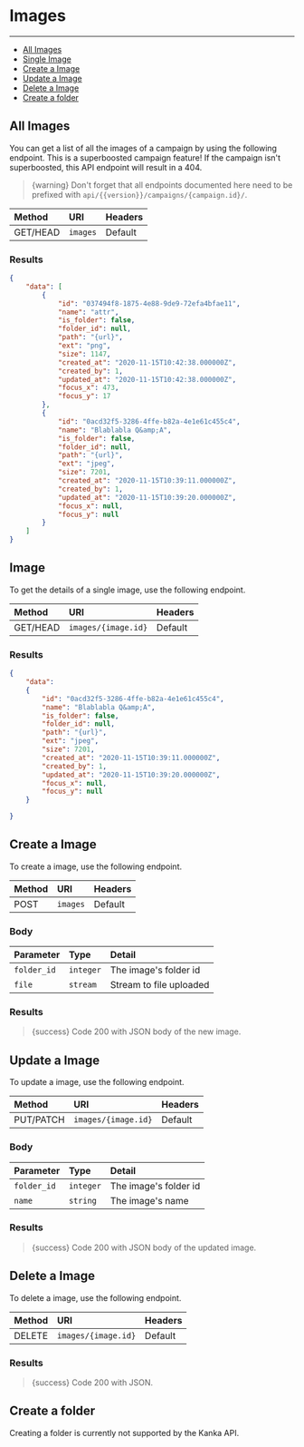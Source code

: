 # Images

---

- [All Images](#all-images)
- [Single Image](#image)
- [Create a Image](#create-image)
- [Update a Image](#update-image)
- [Delete a Image](#delete-image)
- [Create a folder](#create-folder)

<a name="all-images"></a>
## All Images

You can get a list of all the images of a campaign by using the following endpoint. This is a superboosted campaign feature! If the campaign isn't superboosted, this API endpoint will result in a 404.

> {warning} Don't forget that all endpoints documented here need to be prefixed with `api/{{version}}/campaigns/{campaign.id}/`.


| Method | URI | Headers |
| :- |   :-   |  :-  |
| GET/HEAD | `images` | Default |

### Results
```json
{
    "data": [
        {
            "id": "037494f8-1875-4e88-9de9-72efa4bfae11",
            "name": "attr",
            "is_folder": false,
            "folder_id": null,
            "path": "{url}",
            "ext": "png",
            "size": 1147,
            "created_at": "2020-11-15T10:42:38.000000Z",
            "created_by": 1,
            "updated_at": "2020-11-15T10:42:38.000000Z",
            "focus_x": 473,
            "focus_y": 17
        },
        {
            "id": "0acd32f5-3286-4ffe-b82a-4e1e61c455c4",
            "name": "Blablabla Q&amp;A",
            "is_folder": false,
            "folder_id": null,
            "path": "{url}",
            "ext": "jpeg",
            "size": 7201,
            "created_at": "2020-11-15T10:39:11.000000Z",
            "created_by": 1,
            "updated_at": "2020-11-15T10:39:20.000000Z",
            "focus_x": null,
            "focus_y": null
        }
    ]
}
```


<a name="image"></a>
## Image

To get the details of a single image, use the following endpoint.

| Method | URI | Headers |
| :- |   :-   |  :-  |
| GET/HEAD | `images/{image.id}` | Default |

### Results
```json
{
    "data":
    {
        "id": "0acd32f5-3286-4ffe-b82a-4e1e61c455c4",
        "name": "Blablabla Q&amp;A",
        "is_folder": false,
        "folder_id": null,
        "path": "{url}",
        "ext": "jpeg",
        "size": 7201,
        "created_at": "2020-11-15T10:39:11.000000Z",
        "created_by": 1,
        "updated_at": "2020-11-15T10:39:20.000000Z",
        "focus_x": null,
        "focus_y": null
    }

}
```


<a name="create-image"></a>
## Create a Image

To create a image, use the following endpoint.

| Method | URI | Headers |
| :- |   :-   |  :-  |
| POST | `images` | Default |

### Body

| Parameter | Type | Detail |
| :- |   :-   |  :-  |
| `folder_id` | `integer` | The image's folder id |
| `file` | `stream` | Stream to file uploaded |


### Results

> {success} Code 200 with JSON body of the new image.


<a name="update-image"></a>
## Update a Image

To update a image, use the following endpoint.

| Method | URI | Headers |
| :- |   :-   |  :-  |
| PUT/PATCH | `images/{image.id}` | Default |

### Body


| Parameter | Type | Detail |
| :- |   :-   |  :-  |
| `folder_id` | `integer` | The image's folder id |
| `name` | `string` | The image's name |

### Results

> {success} Code 200 with JSON body of the updated image.


<a name="delete-image"></a>
## Delete a Image

To delete a image, use the following endpoint.

| Method | URI | Headers |
| :- |   :-   |  :-  |
| DELETE | `images/{image.id}` | Default |

### Results

> {success} Code 200 with JSON.


<a name="create-folder"></a>
## Create a folder

Creating a folder is currently not supported by the Kanka API.
